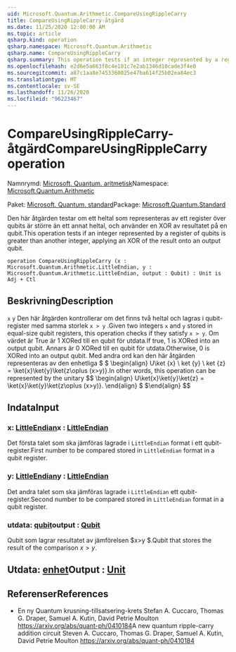 ```yaml
---
uid: Microsoft.Quantum.Arithmetic.CompareUsingRippleCarry
title: CompareUsingRippleCarry-åtgärd
ms.date: 11/25/2020 12:00:00 AM
ms.topic: article
qsharp.kind: operation
qsharp.namespace: Microsoft.Quantum.Arithmetic
qsharp.name: CompareUsingRippleCarry
qsharp.summary: This operation tests if an integer represented by a register of qubits is greater than another integer, applying an XOR of the result onto an output qubit.
ms.openlocfilehash: e2d6e5a663f8c4e101c7e2ab1346d10cade3f4e0
ms.sourcegitcommit: a87c1aa8e7453360025e47ba614f25b02ea84ec3
ms.translationtype: MT
ms.contentlocale: sv-SE
ms.lasthandoff: 11/26/2020
ms.locfileid: "96223467"
---
```

# <a name="compareusingripplecarry-operation"></a><span data-ttu-id="ca106-102">CompareUsingRippleCarry-åtgärd</span><span class="sxs-lookup"><span data-stu-id="ca106-102">CompareUsingRippleCarry operation</span></span>

<span data-ttu-id="ca106-103">Namnrymd: [Microsoft. Quantum. aritmetisk](xref:Microsoft.Quantum.Arithmetic)</span><span class="sxs-lookup"><span data-stu-id="ca106-103">Namespace: [Microsoft.Quantum.Arithmetic](xref:Microsoft.Quantum.Arithmetic)</span></span>

<span data-ttu-id="ca106-104">Paket: [Microsoft. Quantum. standard](https://nuget.org/packages/Microsoft.Quantum.Standard)</span><span class="sxs-lookup"><span data-stu-id="ca106-104">Package: [Microsoft.Quantum.Standard](https://nuget.org/packages/Microsoft.Quantum.Standard)</span></span>


<span data-ttu-id="ca106-105">Den här åtgärden testar om ett heltal som representeras av ett register över qubits är större än ett annat heltal, och använder en XOR av resultatet på en qubit.</span><span class="sxs-lookup"><span data-stu-id="ca106-105">This operation tests if an integer represented by a register of qubits is greater than another integer, applying an XOR of the result onto an output qubit.</span></span>

```qsharp
operation CompareUsingRippleCarry (x : Microsoft.Quantum.Arithmetic.LittleEndian, y : Microsoft.Quantum.Arithmetic.LittleEndian, output : Qubit) : Unit is Adj + Ctl
```


## <a name="description"></a><span data-ttu-id="ca106-106">Beskrivning</span><span class="sxs-lookup"><span data-stu-id="ca106-106">Description</span></span>

<span data-ttu-id="ca106-107">`x` `y` Den här åtgärden kontrollerar om det finns två heltal och lagras i qubit-register med samma storlek `x > y` .</span><span class="sxs-lookup"><span data-stu-id="ca106-107">Given two integers `x` and `y` stored in equal-size qubit registers, this operation checks if they satisfy `x > y`.</span></span> <span data-ttu-id="ca106-108">Om värdet är True är 1 XORed till en qubit för utdata.</span><span class="sxs-lookup"><span data-stu-id="ca106-108">If true, 1 is XORed into an output qubit.</span></span> <span data-ttu-id="ca106-109">Annars är 0 XORed till en qubit för utdata.</span><span class="sxs-lookup"><span data-stu-id="ca106-109">Otherwise, 0 is XORed into an output qubit.</span></span>
<span data-ttu-id="ca106-110">Med andra ord kan den här åtgärden representeras av den enhetliga $ $ \begin{align} U\ket {x} \ ket {y} \ ket {z} = \ket{x}\ket{y}\ket{z\oplus (x>y)}.</span><span class="sxs-lookup"><span data-stu-id="ca106-110">In other words, this operation can be represented by the unitary $$ \begin{align} U\ket{x}\ket{y}\ket{z} = \ket{x}\ket{y}\ket{z\oplus (x>y)}.</span></span>
<span data-ttu-id="ca106-111">\end{align} $ $</span><span class="sxs-lookup"><span data-stu-id="ca106-111">\end{align} $$</span></span>

## <a name="input"></a><span data-ttu-id="ca106-112">Indata</span><span class="sxs-lookup"><span data-stu-id="ca106-112">Input</span></span>

### <a name="x--littleendian"></a><span data-ttu-id="ca106-113">x: [LittleEndian](xref:Microsoft.Quantum.Arithmetic.LittleEndian)</span><span class="sxs-lookup"><span data-stu-id="ca106-113">x : [LittleEndian](xref:Microsoft.Quantum.Arithmetic.LittleEndian)</span></span>

<span data-ttu-id="ca106-114">Det första talet som ska jämföras lagrade i `LittleEndian` format i ett qubit-register.</span><span class="sxs-lookup"><span data-stu-id="ca106-114">First number to be compared stored in `LittleEndian` format in a qubit register.</span></span>


### <a name="y--littleendian"></a><span data-ttu-id="ca106-115">y: [LittleEndian](xref:Microsoft.Quantum.Arithmetic.LittleEndian)</span><span class="sxs-lookup"><span data-stu-id="ca106-115">y : [LittleEndian](xref:Microsoft.Quantum.Arithmetic.LittleEndian)</span></span>

<span data-ttu-id="ca106-116">Det andra talet som ska jämföras lagrade i `LittleEndian` ett qubit-register.</span><span class="sxs-lookup"><span data-stu-id="ca106-116">Second number to be compared stored in `LittleEndian` format in a qubit register.</span></span>


### <a name="output--qubit"></a><span data-ttu-id="ca106-117">utdata: [qubit](xref:microsoft.quantum.lang-ref.qubit)</span><span class="sxs-lookup"><span data-stu-id="ca106-117">output : [Qubit](xref:microsoft.quantum.lang-ref.qubit)</span></span>

<span data-ttu-id="ca106-118">Qubit som lagrar resultatet av jämförelsen $x>y $.</span><span class="sxs-lookup"><span data-stu-id="ca106-118">Qubit that stores the result of the comparison $x>y$.</span></span>



## <a name="output--unit"></a><span data-ttu-id="ca106-119">Utdata: [enhet](xref:microsoft.quantum.lang-ref.unit)</span><span class="sxs-lookup"><span data-stu-id="ca106-119">Output : [Unit](xref:microsoft.quantum.lang-ref.unit)</span></span>



## <a name="references"></a><span data-ttu-id="ca106-120">Referenser</span><span class="sxs-lookup"><span data-stu-id="ca106-120">References</span></span>

- <span data-ttu-id="ca106-121">En ny Quantum krusning-tillsatsering-krets Stefan A. Cuccaro, Thomas G. Draper, Samuel A. Kutin, David Petrie Moulton https://arxiv.org/abs/quant-ph/0410184</span><span class="sxs-lookup"><span data-stu-id="ca106-121">A new quantum ripple-carry addition circuit Steven A. Cuccaro, Thomas G. Draper, Samuel A. Kutin, David Petrie Moulton https://arxiv.org/abs/quant-ph/0410184</span></span>